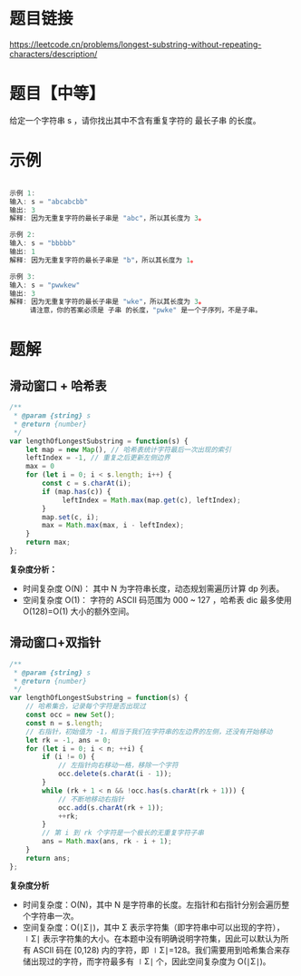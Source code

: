 
# 题目链接

https://leetcode.cn/problems/longest-substring-without-repeating-characters/description/

# 题目【中等】

给定一个字符串 s ，请你找出其中不含有重复字符的 最长子串 的长度。

# 示例

```js

示例 1:
输入: s = "abcabcbb"
输出: 3 
解释: 因为无重复字符的最长子串是 "abc"，所以其长度为 3。

示例 2:
输入: s = "bbbbb"
输出: 1
解释: 因为无重复字符的最长子串是 "b"，所以其长度为 1。

示例 3:
输入: s = "pwwkew"
输出: 3
解释: 因为无重复字符的最长子串是 "wke"，所以其长度为 3。
     请注意，你的答案必须是 子串 的长度，"pwke" 是一个子序列，不是子串。
```

# 题解

## 滑动窗口 + 哈希表

```js
/**
 * @param {string} s
 * @return {number}
 */
var lengthOfLongestSubstring = function(s) {
    let map = new Map(), // 哈希表统计字符最后一次出现的索引
    leftIndex = -1, // 重复之后更新左侧边界
    max = 0
    for (let i = 0; i < s.length; i++) {
        const c = s.charAt(i);
        if (map.has(c)) {
             leftIndex = Math.max(map.get(c), leftIndex);
        }
        map.set(c, i);
        max = Math.max(max, i - leftIndex);
    }
    return max;
};
```

**复杂度分析：**

- 时间复杂度 O(N)： 其中 N 为字符串长度，动态规划需遍历计算 dp 列表。
- 空间复杂度 O(1)： 字符的 ASCII 码范围为 000 ~ 127 ，哈希表 dic 最多使用 O(128)=O(1) 大小的额外空间。

## 滑动窗口+双指针

```js
/**
 * @param {string} s
 * @return {number}
 */
var lengthOfLongestSubstring = function(s) {
    // 哈希集合，记录每个字符是否出现过
    const occ = new Set();
    const n = s.length;
    // 右指针，初始值为 -1，相当于我们在字符串的左边界的左侧，还没有开始移动
    let rk = -1, ans = 0;
    for (let i = 0; i < n; ++i) {
        if (i != 0) {
            // 左指针向右移动一格，移除一个字符
            occ.delete(s.charAt(i - 1));
        }
        while (rk + 1 < n && !occ.has(s.charAt(rk + 1))) {
            // 不断地移动右指针
            occ.add(s.charAt(rk + 1));
            ++rk;
        }
        // 第 i 到 rk 个字符是一个极长的无重复字符子串
        ans = Math.max(ans, rk - i + 1);
    }
    return ans;
};
```

**复杂度分析**

- 时间复杂度：O(N)，其中 N 是字符串的长度。左指针和右指针分别会遍历整个字符串一次。
- 空间复杂度：O(∣Σ∣)，其中 Σ 表示字符集（即字符串中可以出现的字符），∣Σ∣ 表示字符集的大小。在本题中没有明确说明字符集，因此可以默认为所有 ASCII 码在 [0,128) 内的字符，即 ∣Σ∣=128。我们需要用到哈希集合来存储出现过的字符，而字符最多有 ∣Σ∣ 个，因此空间复杂度为 O(∣Σ∣)。

